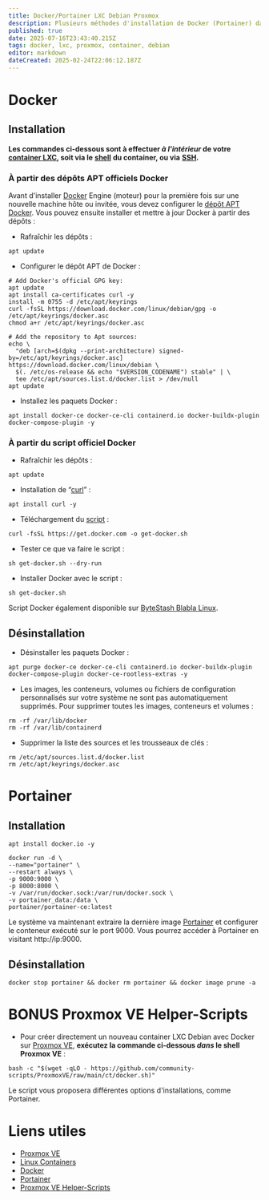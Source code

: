 ```yaml
---
title: Docker/Portainer LXC Debian Proxmox
description: Plusieurs méthodes d'installation de Docker (Portainer) dans un container LXC Debian sur Proxmox VE.
published: true
date: 2025-07-16T23:43:40.215Z
tags: docker, lxc, proxmox, container, debian
editor: markdown
dateCreated: 2025-02-24T22:06:12.187Z
---
```


# Docker

## Installation

**Les commandes ci-dessous sont à effectuer _à l'intérieur_ de votre** [**container LXC**](https://fr.wikipedia.org/wiki/LXC)**, soit via le** [**shell**](https://fr.wikipedia.org/wiki/Shell_Unix) **du container, ou via** [**SSH**](https://fr.wikipedia.org/wiki/Secure_Shell)**.**

### À partir des dépôts APT officiels Docker

Avant d'installer [Docker](https://fr.wikipedia.org/wiki/Docker_(logiciel)) Engine (moteur) pour la première fois sur une nouvelle machine hôte ou invitée, vous devez configurer le [dépôt APT](https://wiki.debian.org/fr/SourcesList) [Docker](https://www.docker.com). Vous pouvez ensuite installer et mettre à jour Docker à partir des dépôts :

-   Rafraîchir les dépôts :

```plaintext
apt update
```

-   Configurer le dépôt APT de Docker :

```plaintext
# Add Docker's official GPG key:
apt update
apt install ca-certificates curl -y
install -m 0755 -d /etc/apt/keyrings
curl -fsSL https://download.docker.com/linux/debian/gpg -o /etc/apt/keyrings/docker.asc
chmod a+r /etc/apt/keyrings/docker.asc

# Add the repository to Apt sources:
echo \
  "deb [arch=$(dpkg --print-architecture) signed-by=/etc/apt/keyrings/docker.asc] https://download.docker.com/linux/debian \
  $(. /etc/os-release && echo "$VERSION_CODENAME") stable" | \
  tee /etc/apt/sources.list.d/docker.list > /dev/null
apt update
```

-   Installez les paquets Docker :

```plaintext
apt install docker-ce docker-ce-cli containerd.io docker-buildx-plugin docker-compose-plugin -y
```

### À partir du script officiel Docker

-   Rafraîchir les dépôts :

```plaintext
apt update
```

-   Installation de “[curl](https://fr.wikipedia.org/wiki/CURL)” :

```plaintext
apt install curl -y
```

-   Téléchargement du [script](https://fr.wikipedia.org/wiki/Script) :

```plaintext
curl -fsSL https://get.docker.com -o get-docker.sh
```

-   Tester ce que va faire le script :

```plaintext
sh get-docker.sh --dry-run
```

-   Installer Docker avec le script :

```plaintext
sh get-docker.sh
```

Script Docker également disponible sur [ByteStash Blabla Linux](https://bytestash.blablalinux.be/public/snippets).

## Désinstallation

-   Désinstaller les paquets Docker :

```plaintext
apt purge docker-ce docker-ce-cli containerd.io docker-buildx-plugin docker-compose-plugin docker-ce-rootless-extras -y
```

-   Les images, les conteneurs, volumes ou fichiers de configuration personnalisés sur votre système ne sont pas automatiquement supprimés. Pour supprimer toutes les images, conteneurs et volumes :

```plaintext
rm -rf /var/lib/docker
rm -rf /var/lib/containerd
```

-   Supprimer la liste des sources et les trousseaux de clés :

```plaintext
rm /etc/apt/sources.list.d/docker.list
rm /etc/apt/keyrings/docker.asc
```

# Portainer

## Installation

```plaintext
apt install docker.io -y
```

```plaintext
docker run -d \
--name="portainer" \
--restart always \
-p 9000:9000 \
-p 8000:8000 \
-v /var/run/docker.sock:/var/run/docker.sock \
-v portainer_data:/data \
portainer/portainer-ce:latest
```

Le système va maintenant extraire la dernière image [Portainer](https://www.portainer.io) et configurer le conteneur exécuté sur le port 9000. Vous pourrez accéder à Portainer en visitant http://ip:9000.

## Désinstallation

```plaintext
docker stop portainer && docker rm portainer && docker image prune -a
```

# BONUS Proxmox VE Helper-Scripts

-   Pour créer directement un nouveau container LXC Debian avec Docker sur [Proxmox VE](https://www.proxmox.com/en/products/proxmox-virtual-environment/overview), **exécutez la commande ci-dessous _dans_ le shell Proxmox VE** :

```plaintext
bash -c "$(wget -qLO - https://github.com/community-scripts/ProxmoxVE/raw/main/ct/docker.sh)"
```

Le script vous proposera différentes options d'installations, comme Portainer.

# Liens utiles

-   [Proxmox VE](https://www.proxmox.com/en/products/proxmox-virtual-environment/overview)
-   [Linux Containers](https://linuxcontainers.org)
-   [Docker](https://www.docker.com)
-   [Portainer](https://www.portainer.io)
-   [Proxmox VE Helper-Scripts](https://community-scripts.github.io/ProxmoxVE/)